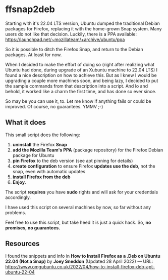 # ffsnap2deb

Starting with it's 22.04 LTS version, Ubuntu dumped the traditional Debian packages for Firefox, replacing it with the home-grown Snap system. Many users do not like that decision. Luckily, there is a PPA available: https://launchpad.net/~mozillateam/+archive/ubuntu/ppa

So it is possible to ditch the Firefox Snap, and return to the Debian packages. At least for now.

When I decided to make the effort of doing so (right after realizing what Ubuntu had done, during upgrade of an Xubuntu machine to 22.04 LTS) I found a nice description on how to achieve this. But as I knew I would be upgrading a couple more machines soon, and being lazy, I decided to put the sample commands from that description into a script. And lo and behold, it worked like a charm the first time, and has done so ever since.

So may be you can use it, to. Let me know if anything fails or could be improved.
Of course, no guarantees. YMMV ;-)


## What it does

This small script does the following:

1. __uninstall__ the Firefox __Snap__
2. __add the Mozilla Team's PPA__ (package repository) for the Firefox Debian package for Ubuntu
3. __pin Firefox__ to the deb version (see apt pinning for details)
4. __create configuration__ to ensure Firefox __updates use the deb__, not the snap, even with automatic updates
5. __install Firefox from the deb__
6. __Enjoy.__

The script __requires__ you have __sudo__ rights and will ask for your credentials accordingly.

I have used this script on several machines by now, so far without any problems.

Feel free to use this script, but take heed it is just a quick hack. So, __no promises, no guarantees.__


## Resources

I found the snippets and info in __How to Install Firefox as a .Deb on Ubuntu 22.04 (Not a Snap)__ by __Joey Sneddon__ (Updated 28 April 2022) — 
URL: https://www.omgubuntu.co.uk/2022/04/how-to-install-firefox-deb-apt-ubuntu-22-04

